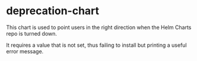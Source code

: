 # deprecation-chart

This chart is used to point users in the right direction when the Helm Charts repo is turned down.

It requires a value that is not set, thus failing to install but printing a useful error message.
